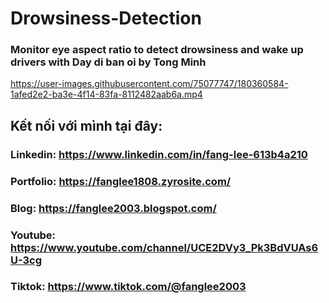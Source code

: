 # Drowsiness-Detection

### Monitor eye aspect ratio to detect drowsiness and wake up drivers with Day di ban oi by Tong Minh

https://user-images.githubusercontent.com/75077747/180360584-1afed2e2-ba3e-4f14-83fa-8112482aab6a.mp4

## Kết nối với mình tại đây:

### Linkedin: https://www.linkedin.com/in/fang-lee-613b4a210
### Portfolio: https://fanglee1808.zyrosite.com/
### Blog: https://fanglee2003.blogspot.com/
### Youtube: https://www.youtube.com/channel/UCE2DVy3_Pk3BdVUAs6U-3cg
### Tiktok: https://www.tiktok.com/@fanglee2003
